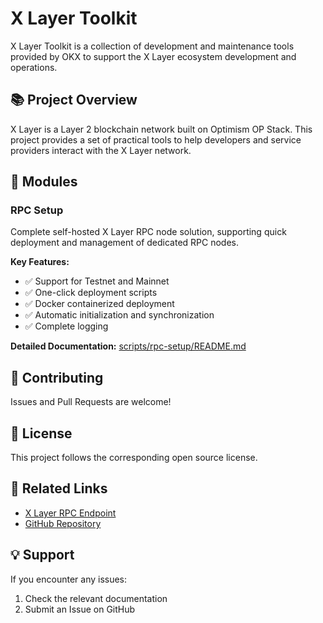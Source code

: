 # X Layer Toolkit

X Layer Toolkit is a collection of development and maintenance tools provided by OKX to support the X Layer ecosystem development and operations.

## 📚 Project Overview

X Layer is a Layer 2 blockchain network built on Optimism OP Stack. This project provides a set of practical tools to help developers and service providers interact with the X Layer network.

## 🎯 Modules

### RPC Setup

Complete self-hosted X Layer RPC node solution, supporting quick deployment and management of dedicated RPC nodes.

**Key Features:**
- ✅ Support for Testnet and Mainnet
- ✅ One-click deployment scripts
- ✅ Docker containerized deployment
- ✅ Automatic initialization and synchronization
- ✅ Complete logging

**Detailed Documentation:** [scripts/rpc-setup/README.md](scripts/rpc-setup/README.md)


## 🤝 Contributing

Issues and Pull Requests are welcome!

## 📄 License

This project follows the corresponding open source license.

## 🔗 Related Links

- [X Layer RPC Endpoint](https://rpc.xlayer.tech)
- [GitHub Repository](https://github.com/okx/xlayer-toolkit)

## 💡 Support

If you encounter any issues:

1. Check the relevant documentation
2. Submit an Issue on GitHub